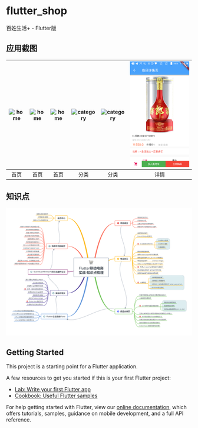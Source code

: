# flutter_shop


百姓生活+ - Flutter版

## 应用截图

| ![home](screen_shot/home.png) | ![home](screen_shot/home1.png) | ![home](screen_shot/home2.png) | ![category](screen_shot/category.png) | ![category](screen_shot/category1.png) | ![home](screen_shot/detail.png) |
| :--: | :--: | :--: | :--: | :--: | :--: |
| 首页 | 首页 | 首页 | 分类 | 分类| 详情 |

## 知识点
![](技术胖flutter移动电商实战-知识点梳理.png)

## Getting Started

This project is a starting point for a Flutter application.

A few resources to get you started if this is your first Flutter project:

- [Lab: Write your first Flutter app](https://flutter.io/docs/get-started/codelab)
- [Cookbook: Useful Flutter samples](https://flutter.io/docs/cookbook)

For help getting started with Flutter, view our 
[online documentation](https://flutter.io/docs), which offers tutorials, 
samples, guidance on mobile development, and a full API reference.

